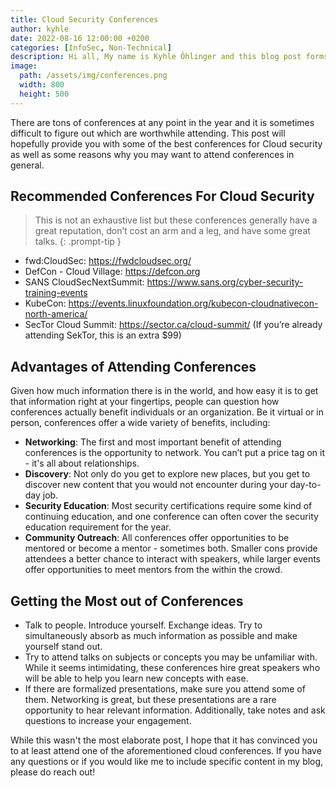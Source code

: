 ```yaml
---
title: Cloud Security Conferences
author: kyhle
date: 2022-08-16 12:00:00 +0200
categories: [InfoSec, Non-Technical]
description: Hi all, My name is Kyhle Öhlinger and this blog post forms part of my personal blog. If you enjoy any of the posts, feel free to reach out and let me know :) 
image:
  path: /assets/img/conferences.png
  width: 800
  height: 500
---
```



There are tons of conferences at any point in the year and it is sometimes difficult to figure out which are worthwhile attending. This post will hopefully provide you with some of the best conferences for Cloud security as well as some reasons why you may want to attend conferences in general.

## Recommended Conferences For Cloud Security
> This is not an exhaustive list but these conferences generally have a great reputation, don’t cost an arm and a leg, and have some great talks.
{: .prompt-tip }

- fwd:CloudSec: <https://fwdcloudsec.org/>
- DefCon - Cloud Village: <https://defcon.org>
- SANS CloudSecNextSummit: <https://www.sans.org/cyber-security-training-events>
- KubeCon: <https://events.linuxfoundation.org/kubecon-cloudnativecon-north-america/>
- SecTor Cloud Summit: <https://sector.ca/cloud-summit/> (If you’re already attending SekTor, this is an extra $99)

## Advantages of Attending Conferences

Given how much information there is in the world, and how easy it is to get that information right at your fingertips, people can question how conferences actually benefit individuals or an organization. Be it virtual or in person, conferences offer a wide variety of benefits, including:

- **Networking**: The first and most important benefit of attending conferences is the opportunity to network. You can’t put a price tag on it - it's all about relationships.
- **Discovery**: Not only do you get to explore new places, but you get to discover new content that you would not encounter during your day-to-day job.
- **Security Education**: Most security certifications require some kind of continuing education, and one conference can often cover the security education requirement for the year.
- **Community Outreach**: All conferences offer opportunities to be mentored or become a mentor - sometimes both. Smaller cons provide attendees a better chance to interact with speakers, while larger events offer opportunities to meet mentors from the within the crowd.


## Getting the Most out of Conferences

- Talk to people. Introduce yourself. Exchange ideas. Try to simultaneously absorb as much information as possible and make yourself stand out.
- Try to attend talks on subjects or concepts you may be unfamiliar with. While it seems intimidating, these conferences hire great speakers who will be able to help you learn new concepts with ease.
- If there are formalized presentations, make sure you attend some of them. Networking is great, but these presentations are a rare opportunity to hear relevant information. Additionally, take notes and ask questions to increase your engagement.


While this wasn't the most elaborate post, I hope that it has convinced you to at least attend one of the aforementioned cloud conferences. If you have any questions or if you would like me to include specific content in my blog, please do reach out!